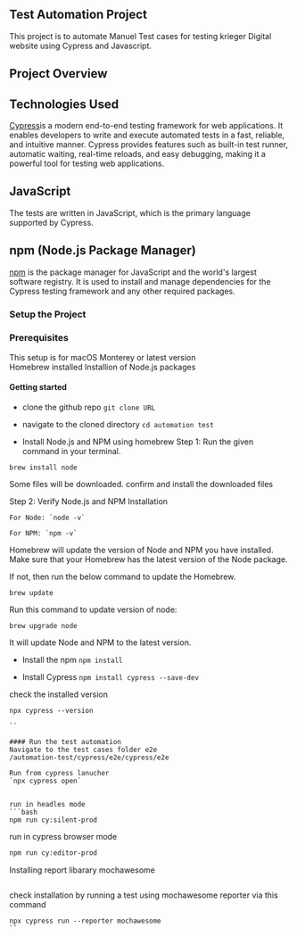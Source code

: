 ## Test Automation Project 

This project is to automate Manuel Test cases for testing krieger Digital website using Cypress and Javascript.


## Project Overview

## Technologies Used
[Cypress](https://www.cypress.io/)is a modern end-to-end testing framework for web applications. It enables developers to write and execute automated tests in a fast, reliable, and intuitive manner. Cypress provides features such as built-in test runner, automatic waiting, real-time reloads, and easy debugging, making it a powerful tool for testing web applications.

## JavaScript
The tests are written in JavaScript, which is the primary language supported by Cypress. 

## npm (Node.js Package Manager)
[npm](https://www.npmjs.com/) is the package manager for JavaScript and the world's largest software registry. It is used to install and manage dependencies for the Cypress testing framework and any other required packages.


### Setup the Project

### Prerequisites 
This setup is for macOS Monterey or latest version  
Homebrew installed 
Installion of Node.js packages  

#### Getting started
- clone the github repo `git clone URL`
- navigate to the cloned directory `cd automation test`

- Install Node.js and NPM using homebrew
Step 1: Run the given command in your terminal.

`brew install node `

Some files will be downloaded. confirm and install the downloaded files

Step 2: Verify Node.js and NPM Installation

	For Node: `node -v`

	For NPM: `npm -v`

Homebrew will update the version of Node and NPM you have installed. Make sure that your Homebrew has the latest version of the Node package.

If not, then run the below command to update the Homebrew.

`brew update`

Run this command to update version of node:

`brew upgrade node`

It will update Node and NPM to the latest version.


- Install the npm 
`npm install`

- Install Cypress
`npm install cypress --save-dev`

check the installed version 
```
npx cypress --version

``

#### Run the test automation
Navigate to the test cases folder e2e 
/automation-test/cypress/e2e/cypress/e2e

Run from cypress lanucher
`npx cypress open`


run in headles mode
```bash
npm run cy:silent-prod
```

run in cypress browser mode
````bash
npm run cy:editor-prod
````
Installing report libarary mochawesome
```npm install --save-dev mochawesome mochawesome-merge mochawesome-report-generator
```
 
check installation by running a test using mochawesome reporter via this command
```
npx cypress run --reporter mochawesome
``

